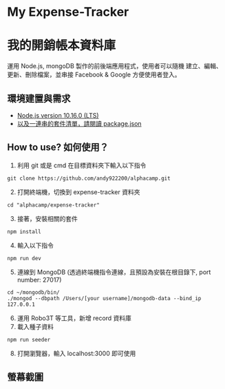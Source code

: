 # My Expense-Tracker
# 我的開銷帳本資料庫
運用 Node.js, mongoDB 製作的前後端應用程式，使用者可以隨機 建立、編輯、更新、刪除檔案，並串接 Facebook & Google 方便使用者登入。

## 環境建置與需求
* [Node.js version 10.16.0 (LTS)](https://nodejs.org/en/)
* [以及一連串的套件清單，請閱讀 package.json](https://tinyurl.com/y63g2c99)

## How to use? 如何使用？
1. 利用 git 或是 cmd 在目標資料夾下輸入以下指令
```
git clone https://github.com/andy922200/alphacamp.git
```
2. 打開終端機，切換到 expense-tracker 資料夾
```
cd "alphacamp/expense-tracker"
```
3. 接著，安裝相關的套件
```
npm install 
```
4. 輸入以下指令
```
npm run dev
```
5. 連線到 MongoDB (透過終端機指令連線，且預設為安裝在根目錄下, port number: 27017)
```
cd ~/mongodb/bin/ 
./mongod --dbpath /Users/[your username]/mongodb-data --bind_ip 127.0.0.1
```
6. 運用 Robo3T 等工具，新增 record 資料庫 
7. 載入種子資料
```
npm run seeder 
```
8. 打開瀏覽器，輸入 localhost:3000 即可使用
## 螢幕截圖
